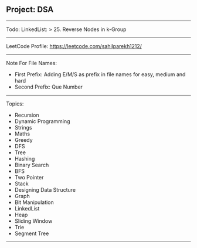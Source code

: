 <h2>
    Project: DSA
</h2>
<hr>
Todo:
LinkedList: > 25. Reverse Nodes in k-Group
<hr>
LeetCode Profile:
<a href="https://leetcode.com/sahilparekh1212/" target="_blank">
    https://leetcode.com/sahilparekh1212/
</a>
<hr>
Note For File Names:
<ul>
<li>
    First Prefix: Adding E/M/S as prefix in file names for easy, medium and hard
</li>
<li>
    Second Prefix: Que Number
</li>
</ul>
<hr>
Topics:
<ul>
    <li>
        Recursion
    </li>
    <li>
        Dynamic Programming
    </li>
    <li>
        Strings
    </li>
    <li>
        Maths
    </li>
    <li>
        Greedy
    </li>
    <li>
        DFS
    </li>
    <li>
        Tree
    </li>
    <li>
        Hashing
    </li>
    <li>
        Binary Search
    </li>
    <li>
        BFS
    </li>
    <li>
        Two Pointer
    </li>
    <li>
        Stack
    </li>
    <li>
        Designing Data Structure
    </li>
    <li>
        Graph
    </li>
    <li>
        Bit Manipulation
    </li>
    <li>
        LinkedList
    </li>
    <li>
        Heap
    </li>
    <li>
        Sliding Window
    </li>
    <li>
        Trie
    </li>
    <li>
        Segment Tree
    </li>
</ul>
<hr>